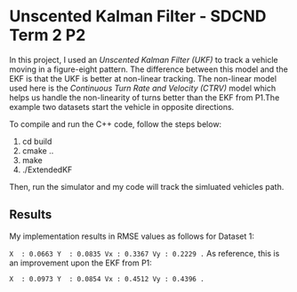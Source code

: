 # Unscented Kalman Filter - SDCND Term 2 P2

In this project, I used an *Unscented Kalman Filter (UKF)* to track a vehicle moving in a figure-eight pattern. The difference between this model and the EKF is that the UKF is better at non-linear tracking. The non-linear model used here is the *Continuous Turn Rate and Velocity (CTRV)* model which helps us handle the non-linearity of turns better than the EKF from P1.The example two datasets start the vehicle in opposite directions.

To compile and run the C++ code, follow the steps below:

1. cd build
2. cmake ..
3. make
4. ./ExtendedKF

Then, run the simulator and my code will track the simluated vehicles path.

## Results
My implementation results in RMSE values as follows for Dataset 1:

`
X  : 0.0663
Y  : 0.0835
Vx : 0.3367
Vy : 0.2229 .
`
As reference, this is an improvement upon the EKF from P1:

`
X  : 0.0973
Y  : 0.0854
Vx : 0.4512
Vy : 0.4396 .
`